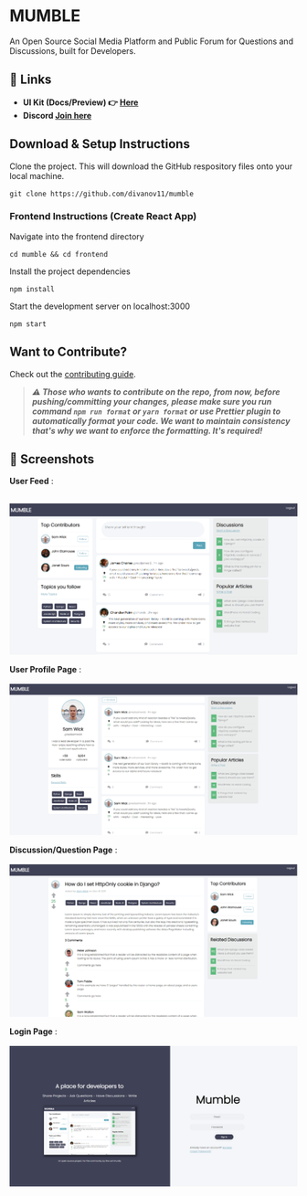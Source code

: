 # MUMBLE

An Open Source Social Media Platform and Public Forum for Questions and Discussions, built for Developers.

## 🔗 Links

- **UI Kit (Docs/Preview) 👉 [Here](http://mumble-lp.s3-website-us-west-2.amazonaws.com/)**
- **Discord [Join here](https://discord.gg/TxgpyK8pzf)**

## Download & Setup Instructions

Clone the project. This will download the GitHub respository files onto your local machine.

```Shell
git clone https://github.com/divanov11/mumble
```

### Frontend Instructions (Create React App)

Navigate into the frontend directory

```Shell
cd mumble && cd frontend
```

Install the project dependencies

```Shell
npm install
```

Start the development server on localhost:3000

```Shell
npm start
```

## Want to Contribute?

Check out the [contributing guide](https://github.com/divanov11/Mumble/blob/master/CONTRIBUTING.md).

> **_⚠ Those who wants to contribute on the repo, from now, before pushing/committing your changes, please make sure you run command `npm run format` or `yarn format` or use Prettier plugin to automatically format your code. We want to maintain consistency that's why we want to enforce the formatting. It's required!_**

## 📸 Screenshots

**User Feed** : <br/><br/>

<img src="./images/home-page.PNG" width=600 />

**User Profile Page** : <br/><br/>
<img src="./images/profile-page.PNG" width=600 />

**Discussion/Question Page** : <br/><br/>
<img src="./images/discussion-page.PNG" width=600 />

**Login Page** : <br/><br/>
<img src="./images/login-page.PNG" width=600 />

